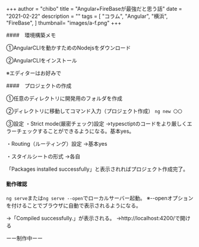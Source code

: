 +++
author = "chibo"
title = "Angular+FireBaseが最強だと思う話"
date = "2021-02-22"
description = ""
tags = [
    "コラム",
    "Angular",
    "横浜",
    "FireBase",
]
thumbnail= "images/a-f.png"
+++



####　環境構築メモ

①AngularCLIを動かすためのNodejsをダウンロード

②AngularCLIをインストール

※エディターはお好みで


####　プロジェクトの作成

①任意のディレクトリに開発用のフォルダを作成

②ディレクトリに移動してコマンド入力（プロジェクト作成）
`ng new 〇〇`

③設定
・Strict mode(厳密チェック)設定
→typesctiptのコードをより厳しくエラーチェックすることができるようになる。基本yes。

・Routing（ルーティング）設定
→基本yes

・スタイルシートの形式
→各自

「Packages installed successfully」と表示されればプロジェクト作成完了。


#### 動作確認

`ng serve`または`ng serve --open`でローカルサーバー起動。
※--openオプションを付けることでブラウザに自動で表示されるようになる。

→「Compiled successfully.」が表示される。
→http://localhost:4200/で開ける


ーー制作中ーー




